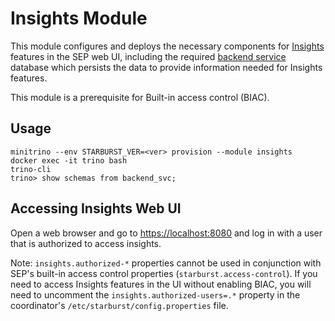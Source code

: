 # Insights Module  

This module configures and deploys the necessary components for
[Insights](https://docs.starburst.io/latest/insights/configuration.html)
features in the SEP web UI, including the required [backend
service](https://docs.starburst.io/latest/admin/backend-service.html) database
which persists the data to provide information needed for Insights features.  

This module is a prerequisite for Built-in access control (BIAC).  

## Usage

    minitrino --env STARBURST_VER=<ver> provision --module insights
    docker exec -it trino bash 
    trino-cli
    trino> show schemas from backend_svc;

## Accessing Insights Web UI

Open a web browser and go to [https://localhost:8080](https://localhost:8080)
and log in with a user that is authorized to access insights.  

Note: `insights.authorized-*` properties cannot be used in conjunction with
SEP's built-in access control properties (`starburst.access-control`). If you
need to access Insights features in the UI without enabling BIAC, you will need
to uncomment the `insights.authorized-users=.*` property in the coordinator's
`/etc/starburst/config.properties` file.  
